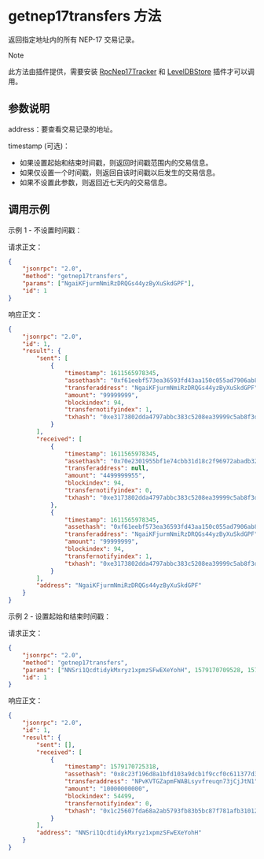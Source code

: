 # getnep17transfers 方法

返回指定地址内的所有 NEP-17 交易记录。

> [!Note]
>
> 此方法由插件提供，需要安装 [RpcNep17Tracker](https://github.com/neo-project/neo-modules/releases) 和 [LevelDBStore](https://github.com/neo-project/neo-modules/releases) 插件才可以调用。

## 参数说明

address：要查看交易记录的地址。

timestamp (可选)：

- 如果设置起始和结束时间戳，则返回时间戳范围内的交易信息。
- 如果仅设置一个时间戳，则返回自该时间戳以后发生的交易信息。
- 如果不设置此参数，则返回近七天内的交易信息。

## 调用示例

示例 1  - 不设置时间戳：

请求正文：

```json
{
    "jsonrpc": "2.0",
    "method": "getnep17transfers",
    "params": ["NgaiKFjurmNmiRzDRQGs44yzByXuSkdGPF"],
    "id": 1
}
```

响应正文：

```json
{
    "jsonrpc": "2.0",
    "id": 1,
    "result": {
        "sent": [
            {
                "timestamp": 1611565978345,
                "assethash": "0xf61eebf573ea36593fd43aa150c055ad7906ab83",
                "transferaddress": "NgaiKFjurmNmiRzDRQGs44yzByXuSkdGPF",
                "amount": "99999999",
                "blockindex": 94,
                "transfernotifyindex": 1,
                "txhash": "0xe3173802dda4797abbc383c5208ea39999c5ab8f3d2fc932ffd215fc3d703918"
            }
        ],
        "received": [
            {
                "timestamp": 1611565978345,
                "assethash": "0x70e2301955bf1e74cbb31d18c2f96972abadb328",
                "transferaddress": null,
                "amount": "4499999955",
                "blockindex": 94,
                "transfernotifyindex": 0,
                "txhash": "0xe3173802dda4797abbc383c5208ea39999c5ab8f3d2fc932ffd215fc3d703918"
            },
            {
                "timestamp": 1611565978345,
                "assethash": "0xf61eebf573ea36593fd43aa150c055ad7906ab83",
                "transferaddress": "NgaiKFjurmNmiRzDRQGs44yzByXuSkdGPF",
                "amount": "99999999",
                "blockindex": 94,
                "transfernotifyindex": 1,
                "txhash": "0xe3173802dda4797abbc383c5208ea39999c5ab8f3d2fc932ffd215fc3d703918"
            }
        ],
        "address": "NgaiKFjurmNmiRzDRQGs44yzByXuSkdGPF"
    }
}
```

示例 2 - 设置起始和结束时间戳：

请求正文：

```json
{
    "jsonrpc": "2.0",
    "method": "getnep17transfers",
    "params": ["NNSri1QcdtidykMxryz1xpmzSFwEXeYohH", 1579170709528, 1579170725319],
    "id": 1
}
```

响应正文：

```json
{
    "jsonrpc": "2.0",
    "id": 1,
    "result": {
        "sent": [],
        "received": [
            {
                "timestamp": 1579170725318,
                "assethash": "0x8c23f196d8a1bfd103a9dcb1f9ccf0c611377d3b",
                "transferaddress": "NPvKVTGZapmFWABLsyvfreuqn73jCjJtN1",
                "amount": "10000000000",
                "blockindex": 54499,
                "transfernotifyindex": 0,
                "txhash": "0x1c25607fda68a2ab5793fb83b5bc87f781afb310127b440620b4ad176d77fa3d"
            }
        ],
        "address": "NNSri1QcdtidykMxryz1xpmzSFwEXeYohH"
    }
}
```


